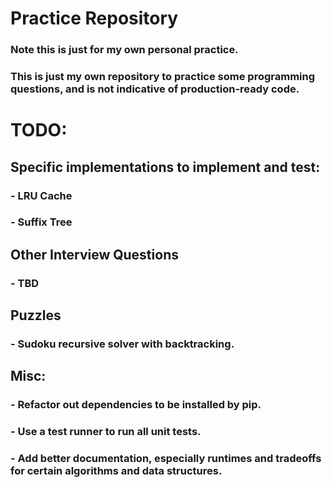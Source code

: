 # Practice Repository

### Note this is just for my own personal practice.
### This is just my own repository to practice some programming questions, and is not indicative of production-ready code.

# TODO:

## Specific implementations to implement and test:
### - LRU Cache
### - Suffix Tree

## Other Interview Questions
### - TBD

## Puzzles
### - Sudoku recursive solver with backtracking.

## Misc:
### - Refactor out dependencies to be installed by pip.
### - Use a test runner to run all unit tests.
### - Add better documentation, especially runtimes and tradeoffs for certain algorithms and data structures.